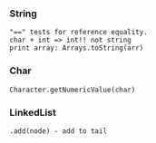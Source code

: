 ### String
    "==" tests for reference equality.
    char + int => int!! not string
    print array: Arrays.toString(arr)

### Char
    Character.getNumericValue(char)

### LinkedList
    .add(node) - add to tail